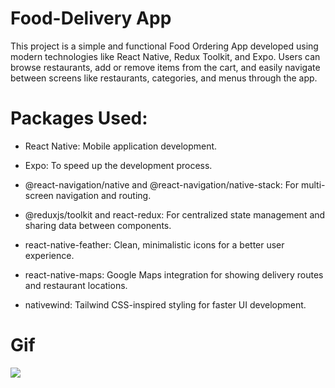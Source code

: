 # Food-Delivery App

This project is a simple and functional Food Ordering App developed using modern technologies like React Native, Redux Toolkit, and Expo. Users can browse restaurants, add or remove items from the cart, and easily navigate between screens like restaurants, categories, and menus through the app.

# Packages Used:

- React Native: Mobile application development.

- Expo: To speed up the development process.

- @react-navigation/native and @react-navigation/native-stack: For multi-screen navigation and routing.

- @reduxjs/toolkit and react-redux: For centralized state management and sharing data between components.

- react-native-feather: Clean, minimalistic icons for a better user experience.
- react-native-maps: Google Maps integration for showing delivery routes and restaurant locations.

- nativewind: Tailwind CSS-inspired styling for faster UI development.

# Gif

![](./assets/foodDeliveryL.gif)
